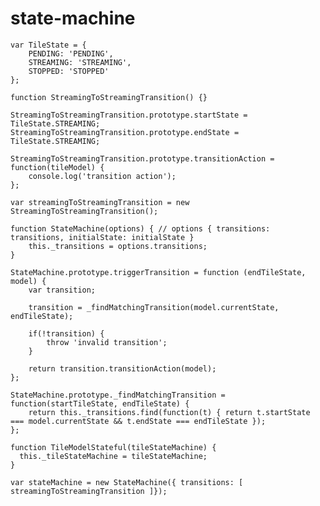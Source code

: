 state-machine
=============

	var TileState = {
		PENDING: 'PENDING',
		STREAMING: 'STREAMING',
		STOPPED: 'STOPPED'
	};

	function StreamingToStreamingTransition() {}

	StreamingToStreamingTransition.prototype.startState = TileState.STREAMING;
	StreamingToStreamingTransition.prototype.endState = TileState.STREAMING;
	
	StreamingToStreamingTransition.prototype.transitionAction = function(tileModel) {
		console.log('transition action');
	};

	var streamingToStreamingTransition = new StreamingToStreamingTransition();

	function StateMachine(options) { // options { transitions: transitions, initialState: initialState }
		this._transitions = options.transitions;
	}

	StateMachine.prototype.triggerTransition = function (endTileState, model) {
		var transition;

		transition = _findMatchingTransition(model.currentState, endTileState);

		if(!transition) {
			throw 'invalid transition';
		}

		return transition.transitionAction(model);
	};

	StateMachine.prototype._findMatchingTransition = function(startTileState, endTileState) {
		return this._transitions.find(function(t) { return t.startState === model.currentState && t.endState === endTileState });
	};

	function TileModelStateful(tileStateMachine) {
	  this._tileStateMachine = tileStateMachine;
	}

	var stateMachine = new StateMachine({ transitions: [ streamingToStreamingTransition ]});
